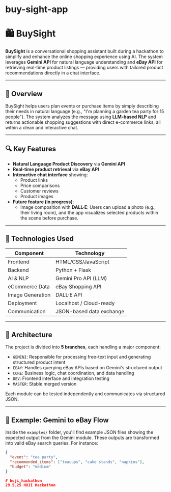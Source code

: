 # buy-sight-app
# 🛍️ BuySight

**BuySight** is a conversational shopping assistant built during a hackathon to simplify and enhance the online shopping experience using AI. The system leverages **Gemini API** for natural language understanding and **eBay API** for retrieving real-time product listings — providing users with tailored product recommendations directly in a chat interface.

---

## 🚀 Overview

BuySight helps users plan events or purchase items by simply describing their needs in natural language (e.g., "I'm planning a garden tea party for 15 people"). The system analyzes the message using **LLM-based NLP** and returns actionable shopping suggestions with direct e-commerce links, all within a clean and interactive chat.

---

## 🔍 Key Features

- **Natural Language Product Discovery** via **Gemini API**
- **Real-time product retrieval** via **eBay API**
- **Interactive chat interface** showing:
  - Product links
  - Price comparisons
  - Customer reviews
  - Product images
- **Future feature (in progress)**:
  - Image composition with **DALL·E**: Users can upload a photo (e.g., their living room), and the app visualizes selected products within the scene before purchase.

---

## 🧠 Technologies Used

| Component | Technology |
|----------|-------------|
| Frontend | HTML/CSS/JavaScript |
| Backend | Python + Flask |
| AI & NLP | Gemini Pro API (LLM) |
| eCommerce Data | eBay Shopping API |
| Image Generation | DALL·E API |
| Deployment | Localhost / Cloud-ready |
| Communication | JSON-based data exchange |

---

## 🧩 Architecture

The project is divided into **5 branches**, each handling a major component:

- `GEMINI`: Responsible for processing free-text input and generating structured product intent
- `EBAY`: Handles querying eBay APIs based on Gemini's structured output
- `CORE`: Business logic, chat coordination, and data handling
- `DEV`: Frontend interface and integration testing
- `MASTER`: Stable merged version

Each module can be tested independently and communicates via structured JSON.

---

## 📂 Example: Gemini to eBay Flow

Inside the `examples/` folder, you'll find example JSON files showing the expected output from the Gemini module. These outputs are transformed into valid eBay search queries. For instance:

```json
{
  "event": "tea party",
  "recommended_items": ["teacups", "cake stands", "napkins"],
  "budget": "medium"
}

# huji_hackathon
29.5.25 HUJI Hackathon

